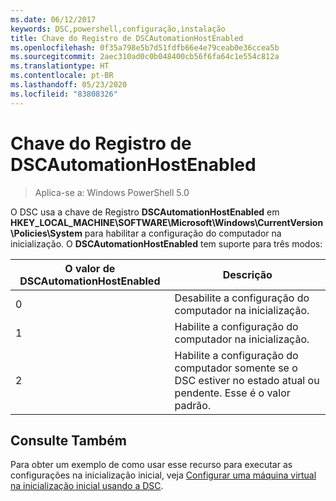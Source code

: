 ```yaml
---
ms.date: 06/12/2017
keywords: DSC,powershell,configuração,instalação
title: Chave do Registro de DSCAutomationHostEnabled
ms.openlocfilehash: 0f35a798e5b7d51fdfb66e4e79ceab0e36ccea5b
ms.sourcegitcommit: 2aec310ad0c0b048400cb56f6fa64c1e554c812a
ms.translationtype: HT
ms.contentlocale: pt-BR
ms.lasthandoff: 05/23/2020
ms.locfileid: "83808326"
---
```

# <a name="dscautomationhostenabled-registry-key"></a>Chave do Registro de DSCAutomationHostEnabled

> Aplica-se a: Windows PowerShell 5.0

O DSC usa a chave de Registro **DSCAutomationHostEnabled** em **HKEY_LOCAL_MACHINE\SOFTWARE\Microsoft\Windows\CurrentVersion\Policies\System** para habilitar a configuração do computador na inicialização.
O **DSCAutomationHostEnabled** tem suporte para três modos:

|  O valor de DSCAutomationHostEnabled  |  Descrição   |
|---|---|
0 | Desabilite a configuração do computador na inicialização. |
1 | Habilite a configuração do computador na inicialização. |
2 | Habilite a configuração do computador somente se o DSC estiver no estado atual ou pendente. Esse é o valor padrão. |

## <a name="see-also"></a>Consulte Também

Para obter um exemplo de como usar esse recurso para executar as configurações na inicialização inicial, veja [Configurar uma máquina virtual na inicialização inicial usando a DSC](bootstrapDsc.md).
